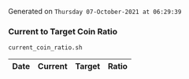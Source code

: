 Generated on `Thursday 07-October-2021 at 06:29:39`

### Current to Target Coin Ratio
`current_coin_ratio.sh`

Date|Current|Target|Ratio
---|---|---|---
